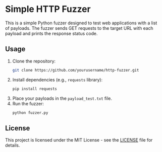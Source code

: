 # Simple HTTP Fuzzer

This is a simple Python fuzzer designed to test web applications with a list of payloads. The fuzzer sends GET requests to the target URL with each payload and prints the response status code.

## Usage

1. Clone the repository:
   ```bash
   git clone https://github.com/yourusername/http-fuzzer.git
   ```
2. Install dependencies (e.g., `requests` library):
   ```bash
   pip install requests
   ```
3. Place your payloads in the `payload_test.txt` file.
4. Run the fuzzer:
   ```bash
   python fuzzer.py
   ```

## License
This project is licensed under the MIT License - see the [LICENSE](LICENSE) file for details.
